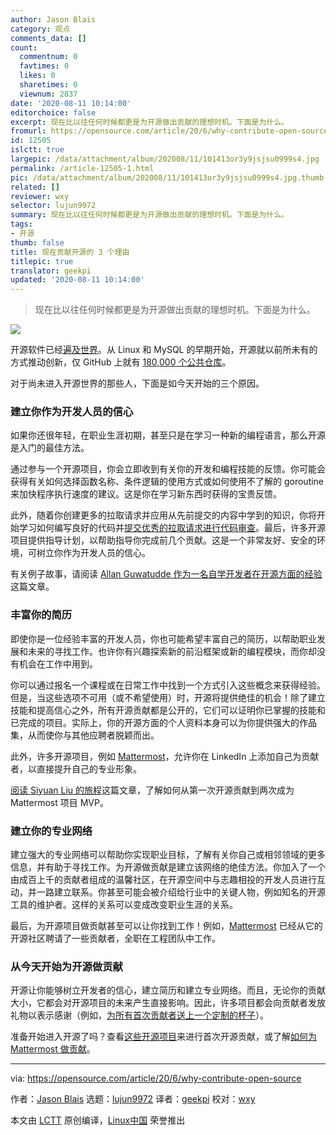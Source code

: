```yaml
---
author: Jason Blais
category: 观点
comments_data: []
count:
  commentnum: 0
  favtimes: 0
  likes: 0
  sharetimes: 0
  viewnum: 2837
date: '2020-08-11 10:14:00'
editorchoice: false
excerpt: 现在比以往任何时候都更是为开源做出贡献的理想时机。下面是为什么。
fromurl: https://opensource.com/article/20/6/why-contribute-open-source
id: 12505
islctt: true
largepic: /data/attachment/album/202008/11/101413or3y9jsjsu0999s4.jpg
permalink: /article-12505-1.html
pic: /data/attachment/album/202008/11/101413or3y9jsjsu0999s4.jpg.thumb.jpg
related: []
reviewer: wxy
selector: lujun9972
summary: 现在比以往任何时候都更是为开源做出贡献的理想时机。下面是为什么。
tags:
- 开源
thumb: false
title: 现在贡献开源的 3 个理由
titlepic: true
translator: geekpi
updated: '2020-08-11 10:14:00'
---
```



> 
> 现在比以往任何时候都更是为开源做出贡献的理想时机。下面是为什么。
> 
> 
> 


![](/data/attachment/album/202008/11/101413or3y9jsjsu0999s4.jpg)


开源软件已经[遍及世界](https://techcrunch.com/2019/01/12/how-open-source-software-took-over-the-world/)。从 Linux 和 MySQL 的早期开始，开源就以前所未有的方式推动创新，仅 GitHub 上就有 [180,000 个公共仓库](https://github.com/search?q=stars%3A%3E100&s=stars&type=Repositories)。


对于尚未进入开源世界的那些人，下面是如今天开始的三个原因。


### 建立你作为开发人员的信心


如果你还很年轻，在职业生涯初期，甚至只是在学习一种新的编程语言，那么开源是入门的最佳方法。


通过参与一个开源项目，你会立即收到有关你的开发和编程技能的反馈。你可能会获得有关如何选择函数名称、条件逻辑的使用方式或如何使用不了解的 goroutine 来加快程序执行速度的建议。这是你在学习新东西时获得的宝贵反馈。


此外，随着你创建更多的拉取请求并应用从先前提交的内容中学到的知识，你将开始学习如何编写良好的代码并[提交优秀的拉取请求进行代码审查](https://mattermost.com/blog/submitting-great-prs/)。最后，许多开源项目提供指导计划，以帮助指导你完成前几个贡献。这是一个非常友好、安全的环境，可树立你作为开发人员的信心。


有关例子故事，请阅读 [Allan Guwatudde 作为一名自学开发者在开源方面的经验](https://mattermost.com/blog/building-confidence-and-gaining-experience-with-good-open-source-projects/)这篇文章。


### 丰富你的简历


即使你是一位经验丰富的开发人员，你也可能希望丰富自己的简历，以帮助职业发展和未来的寻找工作。也许你有兴趣探索新的前沿框架或新的编程模块，而你却没有机会在工作中用到。


你可以通过报名一个课程或在日常工作中找到一个方式引入这些概念来获得经验。但是，当这些选项不可用（或不希望使用）时，开源将提供绝佳的机会！除了建立技能和提高信心之外，所有开源贡献都是公开的，它们可以证明你已掌握的技能和已完成的项目。实际上，你的开源方面的个人资料本身可以为你提供强大的作品集，从而使你与其他应聘者脱颖而出。


此外，许多开源项目，例如 [Mattermost](https://docs.mattermost.com/overview/faq.html#can-contributors-add-themselves-to-the-mattermost-company-page-on-linkedin)，允许你在 LinkedIn 上添加自己为贡献者，以直接提升自己的专业形象。


[阅读 Siyuan Liu 的旅程](https://mattermost.com/blog/open-source-contributor-journey-with-mattermost/)这篇文章，了解如何从第一次开源贡献到两次成为 Mattermost 项目 MVP。


### 建立你的专业网络


建立强大的专业网络可以帮助你实现职业目标，了解有关你自己或相邻领域的更多信息，并有助于寻找工作。为开源做贡献是建立该网络的绝佳方法。你加入了一个由成百上千的贡献者组成的温馨社区，在开源空间中与志趣相投的开发人员进行互动，并一路建立联系。你甚至可能会被介绍给行业中的关键人物，例如知名的开源工具的维护者。这样的关系可以变成改变职业生涯的关系。


最后，为开源项目做贡献甚至可以让你找到工作！例如，[Mattermost](https://mattermost.com/careers/) 已经从它的开源社区聘请了一些贡献者，全职在工程团队中工作。


### 从今天开始为开源做贡献


开源让你能够树立开发者的信心，建立简历和建立专业网络。而且，无论你的贡献大小，它都会对开源项目的未来产生直接影响。因此，许多项目都会向贡献者发放礼物以表示感谢（例如，[为所有首次贡献者送上一个定制的杯子](https://forum.mattermost.org/t/limited-edition-mattermost-mugs/143)）。


准备开始进入开源了吗？查看[这些开源项目](https://firstcontributions.github.io/)来进行首次开源贡献，或了解[如何为 Mattermost 做贡献](http://mattermost.com/contribute)。




---


via: <https://opensource.com/article/20/6/why-contribute-open-source>


作者：[Jason Blais](https://opensource.com/users/jasonblais) 选题：[lujun9972](https://github.com/lujun9972) 译者：[geekpi](https://github.com/geekpi) 校对：[wxy](https://github.com/wxy)


本文由 [LCTT](https://github.com/LCTT/TranslateProject) 原创编译，[Linux中国](https://linux.cn/) 荣誉推出